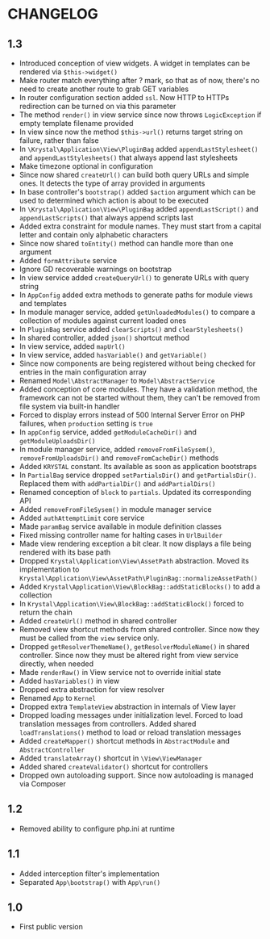 CHANGELOG
=========

1.3
---

 * Introduced conception of view widgets. A widget in templates can be rendered via `$this->widget()`
 * Make router match everything after ? mark, so that as of now, there's no need to create another route to grab GET variables
 * In router configuration section added `ssl`. Now HTTP to HTTPs redirection can be turned on via this parameter
 * The method `render()` in view service since now throws `LogicException` if empty template filename provided
 * In view since now the method `$this->url()` returns target string on failure, rather than false
 * In `\Krystal\Application\View\PluginBag` added `appendLastStylesheet()` and `appendLastStylesheets()` that always append last stylesheets
 * Make timezone optional in configuration
 * Since now shared `createUrl()` can build both query URLs and simple ones. It detects the type of array provided in arguments
 * In base controller's `bootstrap()` added `$action` argument which can be used to determined which action is about to be executed
 * In `\Krystal\Application\View\PluginBag` added `appendLastScript()` and `appendLastScripts()` that always append scripts last
 * Added extra constraint for module names. They must start from a capital letter and contain only alphabetic characters
 * Since now shared `toEntity()` method can handle more than one argument
 * Added `formAttribute` service
 * Ignore GD recoverable warnings on bootstrap
 * In view service added `createQueryUrl()` to generate URLs with query string
 * In `AppConfig` added extra methods to generate paths for module views and templates
 * In module manager service, added `getUnloadedModules()` to compare a collection of modules against current loaded ones
 * In `PluginBag` service added `clearScripts()` and `clearStylesheets()`
 * In shared controller, added `json()` shortcut method
 * In view service, added `mapUrl()`
 * In view service, added `hasVariable()` and `getVariable()`
 * Since now components are being registered without being checked for entries in the main configuration array
 * Renamed `Model\AbstractManager` to `Model\AbstractService`
 * Added conception of core modules. 
   They have a validation method, the framework can not be started without them, they can't be removed from file system via built-in handler
 * Forced to display errors instead of 500 Internal Server Error on PHP failures, when `production` setting is `true`
 * In `appConfig` service, added `getModuleCacheDir()` and `getModuleUploadsDir()`
 * In module manager service, added `removeFromFileSysem()`, `removeFromUploadsDir()` and `removeFromCacheDir()` methods
 * Added `KRYSTAL` constant. Its available as soon as application bootstraps
 * In `PartialBag` service dropped `setPartialsDir()` and `getPartialsDir()`. Replaced them with `addPartialDir()` and `addPartialDirs()`
 * Renamed conception of `block` to `partials`. Updated its corresponding API
 * Added `removeFromFileSysem()` in module manager service
 * Added `authAttemptLimit` core service
 * Made `paramBag` service available in module definition classes
 * Fixed missing controller name for halting cases in `UrlBuilder`
 * Made view rendering exception a bit clear. It now displays a file being rendered with its base path
 * Dropped `Krystal\Application\View\AssetPath` abstraction. Moved its implementation to `Krystal\Application\View\AssetPath\PluginBag::normalizeAssetPath()`
 * Added `Krystal\Application\View\BlockBag::addStaticBlocks()` to add a collection
 * In `Krystal\Application\View\BlockBag::addStaticBlock()` forced to return the chain
 * Added `createUrl()` method in shared controller
 * Removed view shortcut methods from shared controller. Since now they must be called from the `view` service only.
 * Dropped `getResolverThemeName()`, `getResolverModuleName()` in shared controller. 
   Since now they must be altered right from view service directly, when needed
 * Made `renderRaw()` in View service not to override initial state
 * Added `hasVariables()` in view
 * Dropped extra abstraction for view resolver
 * Renamed `App` to `Kernel`
 * Dropped extra `TemplateView` abstraction in internals of View layer
 * Dropped loading messages under initialization level. Forced to load translation messages from controllers.
   Added shared `loadTranslations()` method to load or reload translation messages
 * Added `createMapper()` shortcut methods in `AbstractModule` and `AbstractController`
 * Added `translateArray()` shortcut in `\View\ViewManager`
 * Added shared `createValidator()` shortcut for controllers
 * Dropped own autoloading support. Since now autoloading is managed via Composer

1.2
---

 * Removed ability to configure php.ini at runtime 

1.1
---

 * Added interception filter's implementation
 * Separated `App\bootstrap()` with `App\run()`

1.0
---

 * First public version